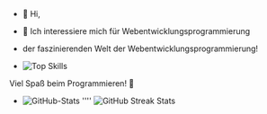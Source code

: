 - 👋 Hi, 
- 👀 Ich interessiere mich für Webentwicklungsprogrammierung

-  der faszinierenden Welt der Webentwicklungsprogrammierung!

-  ![Top Skills](https://github-readme-stats.vercel.app/api/top-langs/?username=0xclear&layout=compact)


Viel Spaß beim Programmieren! 🚀
- ![GitHub-Stats](https://github-readme-stats.vercel.app/api?username=0xclear&show=reviews,discussions_started,discussions_answered,prs_merged,prs_merged_percentage)
''''
![GitHub Streak Stats](https://github-readme-streak-stats.herokuapp.com/?user=0xclear)
